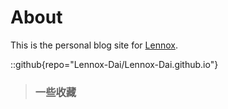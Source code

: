 # About
This is the personal blog site for [Lennox](https://github.com/Lennox-Dai).

::github{repo="Lennox-Dai/Lennox-Dai.github.io"}

> ### 一些收藏
> 